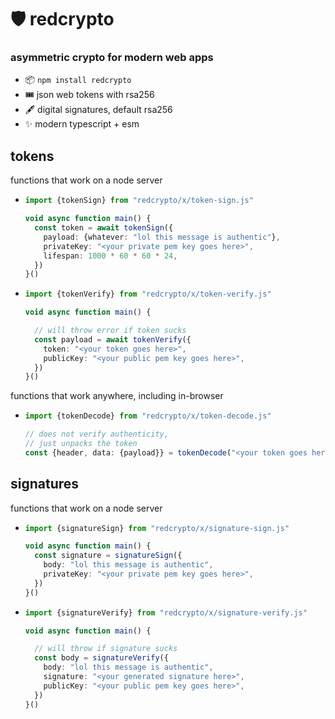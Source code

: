 
# 🛡️ redcrypto

### asymmetric crypto for modern web apps

- 📦 `npm install redcrypto`
- 🎟️ json web tokens with rsa256
- 🖋️ digital signatures, default rsa256
- ✨ modern typescript + esm

## tokens

functions that work on a node server
- ```typescript
  import {tokenSign} from "redcrypto/x/token-sign.js"

  void async function main() {
    const token = await tokenSign({
      payload: {whatever: "lol this message is authentic"},
      privateKey: "<your private pem key goes here>",
      lifespan: 1000 * 60 * 60 * 24,
    })
  }()
  ```
- ```typescript
  import {tokenVerify} from "redcrypto/x/token-verify.js"

  void async function main() {

    // will throw error if token sucks
    const payload = await tokenVerify({
      token: "<your token goes here>",
      publicKey: "<your public pem key goes here>",
    })
  }()
  ```

functions that work anywhere, including in-browser
- ```typescript
  import {tokenDecode} from "redcrypto/x/token-decode.js"

  // does not verify authenticity,
  // just unpacks the token
  const {header, data: {payload}} = tokenDecode("<your token goes here>")
  ```

## signatures

functions that work on a node server
- ```typescript
  import {signatureSign} from "redcrypto/x/signature-sign.js"

  void async function main() {
    const signature = signatureSign({
      body: "lol this message is authentic",
      privateKey: "<your private pem key goes here>",
    })
  }()
  ```
- ```typescript
  import {signatureVerify} from "redcrypto/x/signature-verify.js"

  void async function main() {

    // will throw if signature sucks
    const body = signatureVerify({
      body: "lol this message is authentic",
      signature: "<your generated signature here>",
      publicKey: "<your public pem key goes here>",
    })
  }()
  ```
